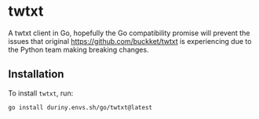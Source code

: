 # twtxt

A twtxt client in Go, hopefully the Go compatibility promise will prevent the
issues that original https://github.com/buckket/twtxt is experiencing due to the
Python team making breaking changes.

## Installation

To install `twtxt`, run:

```shell
go install duriny.envs.sh/go/twtxt@latest
```

